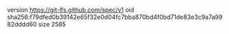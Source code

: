 version https://git-lfs.github.com/spec/v1
oid sha256:f79dfed0b39142e65f32e0d04fc7bba870bd4f0bd71de83e3c9a7a9982dddd60
size 2585
